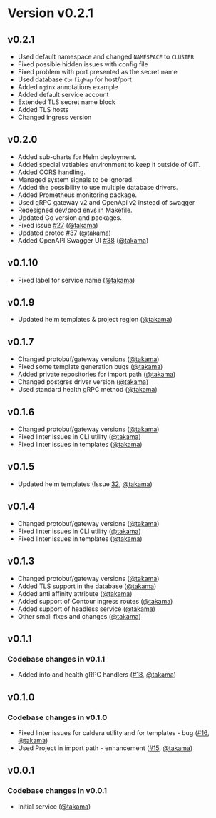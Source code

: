 # Version v0.2.1

## v0.2.1

- Used default namespace and changed `NAMESPACE` to `CLUSTER`
- Fixed possible hidden issues with config file
- Fixed problem with port presented as the secret name
- Used database `ConfigMap` for host/port
- Added `nginx` annotations example
- Added default service account
- Extended TLS secret name block
- Added TLS hosts
- Changed ingress version

## v0.2.0

- Added sub-charts for Helm deployment.
- Added special vatiables environment to keep it outside of GIT.
- Added CORS handling.
- Managed system signals to be ignored.
- Added the possibility to use multiple database drivers.
- Added Prometheus monitoring package.
- Used gRPC gateway v2 and OpenApi v2 instead of swagger
- Redesigned dev/prod envs in Makefile.
- Updated Go version and packages.
- Fixed issue [#27](https://github.com/takama/caldera/issues/27) ([@takama](https://github.com/takama))
- Updated protoc [#37](https://github.com/takama/caldera/issues/37) ([@takama](https://github.com/takama))
- Added OpenAPI Swagger UI [#38](https://github.com/takama/caldera/issues/38) ([@takama](https://github.com/takama))
## v0.1.10

- Fixed label for service name ([@takama](https://github.com/takama))

## v0.1.9

- Updated helm templates & project region ([@takama](https://github.com/takama))

## v0.1.7

- Changed protobuf/gateway versions ([@takama](https://github.com/takama))
- Fixed some template generation bugs ([@takama](https://github.com/takama))
- Added private repositories for import path ([@takama](https://github.com/takama))
- Changed postgres driver version ([@takama](https://github.com/takama))
- Used standard health gRPC method ([@takama](https://github.com/takama))

## v0.1.6

- Changed protobuf/gateway versions ([@takama](https://github.com/takama))
- Fixed linter issues in CLI utility ([@takama](https://github.com/takama))
- Fixed linter issues in templates ([@takama](https://github.com/takama))

## v0.1.5

- Updated helm templates (Issue [32](https://github.com/takama/caldera/issues/32), [@takama](https://github.com/takama))

## v0.1.4

- Changed protobuf/gateway versions ([@takama](https://github.com/takama))
- Fixed linter issues in CLI utility ([@takama](https://github.com/takama))
- Fixed linter issues in templates ([@takama](https://github.com/takama))

## v0.1.3

- Changed protobuf/gateway versions ([@takama](https://github.com/takama))
- Added TLS support in the database ([@takama](https://github.com/takama))
- Added anti affinity attribute ([@takama](https://github.com/takama))
- Added support of Contour ingress routes ([@takama](https://github.com/takama))
- Added support of headless service ([@takama](https://github.com/takama))
- Other small fixes and changes ([@takama](https://github.com/takama))

## v0.1.1

### Codebase changes in v0.1.1

- Added info and health gRPC handlers ([#18](https://github.com/takama/k8sapp/pull/18), [@takama](https://github.com/takama))

## v0.1.0

### Codebase changes in v0.1.0

- Fixed linter issues for caldera utility and for templates - bug ([#16](https://github.com/takama/k8sapp/pull/16), [@takama](https://github.com/takama))
- Used Project in import path - enhancement ([#15](https://github.com/takama/k8sapp/pull/15), [@takama](https://github.com/takama))

## v0.0.1

### Codebase changes in v0.0.1

- Initial service ([@takama](https://github.com/takama))

